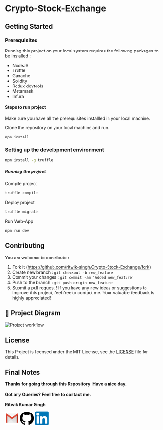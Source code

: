# Crypto-Stock-Exchange


## Getting Started

### Prerequisites
Running this project on your local system requires the following packages to be installed :

* NodeJS
* Truffle
* Ganache
* Solidity
* Redux devtools
* Metamask
* Infura




#### Steps to run project ####

Make sure you have all the prerequisites installled in your local machine.

Clone the repository on your local machine and run.
     
 ```bash
npm install
```

### Setting up the development environment 

```bash
npm install -g truffle
```

##### Running the project


Compile project

```bash
truffle compile
```

Deploy project

```bash
truffle migrate
```

Run Web-App

```bash
npm run dev
```



## Contributing
You are welcome to contribute :

1. Fork it (https://github.com/ritwik-singh/Crypto-Stock-Exchange/fork)
2. Create new branch : `git checkout -b new_feature`
3. Commit your changes : `git commit -am 'Added new_feature'`
4. Push to the branch : `git push origin new_feature`
5. Submit a pull request !
If you have any new ideas or suggestions to improve this project, feel free to contact me. Your valuable feedback is highly appreciated!



## 🔧 Project Diagram
![Project workflow](https://i.gyazo.com/7328e5390fa92f147077ff5c963abf1b.png)


## License
This Project is licensed under the MIT License, see the [LICENSE](LICENSE) file for details.






## Final Notes
**Thanks for going through this Repository! Have a nice day.**</br>
</br>**Got any Queries? Feel free to contact me.**</br>
</br>**Ritwik Kumar Singh**
<p align="left">
<a href="mailto:ritwiksingh39@gmail.com"><img src="https://github.com/rohanrao619/Icons/blob/master/SVGs/Gmail.svg" height ="45" title="Gmail" alt="mailto:ritwiksingh39@gmail.com"></a>
<a href="https://github.com/ritwik-singh"><img src="https://github.com/rohanrao619/Icons/blob/master/SVGs/GitHub.svg" height ="45" title="GitHub" alt="https://github.com/ritwik-singh"></a>
<a href="https://www.linkedin.com/in/ritwiksingh28"><img src="https://github.com/rohanrao619/Icons/blob/master/SVGs/LinkedIn.svg" height ="45" title="LinkedIn" alt="https://www.linkedin.com/in/ritwiksingh28"></a>
</p>

